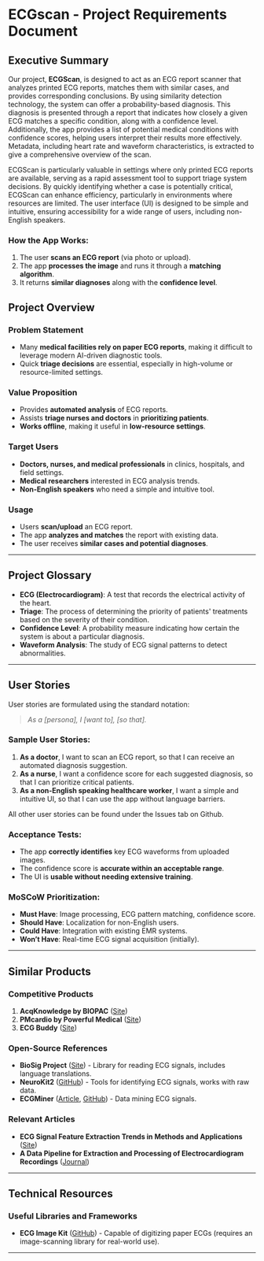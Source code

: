 # ECGscan - Project Requirements Document

## Executive Summary
Our project, **ECGScan**, is designed to act as an ECG report scanner that analyzes printed ECG reports, matches them with similar cases, and provides corresponding conclusions. By using similarity detection technology, the system can offer a probability-based diagnosis. This diagnosis is presented through a report that indicates how closely a given ECG matches a specific condition, along with a confidence level. Additionally, the app provides a list of potential medical conditions with confidence scores, helping users interpret their results more effectively. Metadata, including heart rate and waveform characteristics, is extracted to give a comprehensive overview of the scan.

ECGScan is particularly valuable in settings where only printed ECG reports are available, serving as a rapid assessment tool to support triage system decisions. By quickly identifying whether a case is potentially critical, ECGScan can enhance efficiency, particularly in environments where resources are limited. The user interface (UI) is designed to be simple and intuitive, ensuring accessibility for a wide range of users, including non-English speakers.

### How the App Works:
1. The user **scans an ECG report** (via photo or upload).
2. The app **processes the image** and runs it through a **matching algorithm**.
3. It returns **similar diagnoses** along with the **confidence level**.


## Project Overview
### Problem Statement
- Many **medical facilities rely on paper ECG reports**, making it difficult to leverage modern AI-driven diagnostic tools.
- Quick **triage decisions** are essential, especially in high-volume or resource-limited settings.

### Value Proposition
- Provides **automated analysis** of ECG reports.
- Assists **triage nurses and doctors** in **prioritizing patients**.
- **Works offline**, making it useful in **low-resource settings**.

### Target Users
- **Doctors, nurses, and medical professionals** in clinics, hospitals, and field settings.
- **Medical researchers** interested in ECG analysis trends.
- **Non-English speakers** who need a simple and intuitive tool.

### Usage
- Users **scan/upload** an ECG report.
- The app **analyzes and matches** the report with existing data.
- The user receives **similar cases and potential diagnoses**.

---

## Project Glossary
- **ECG (Electrocardiogram)**: A test that records the electrical activity of the heart.
- **Triage**: The process of determining the priority of patients' treatments based on the severity of their condition.
- **Confidence Level**: A probability measure indicating how certain the system is about a particular diagnosis.
- **Waveform Analysis**: The study of ECG signal patterns to detect abnormalities.

---

## User Stories
User stories are formulated using the standard notation:
> *As a [persona], I [want to], [so that].*

### Sample User Stories:
1. **As a doctor**, I want to scan an ECG report, so that I can receive an automated diagnosis suggestion.
2. **As a nurse**, I want a confidence score for each suggested diagnosis, so that I can prioritize critical patients.
3. **As a non-English speaking healthcare worker**, I want a simple and intuitive UI, so that I can use the app without language barriers.

All other user stories can be found under the Issues tab on Github.

### Acceptance Tests:
- The app **correctly identifies** key ECG waveforms from uploaded images.
- The confidence score is **accurate within an acceptable range**.
- The UI is **usable without needing extensive training**.

### MoSCoW Prioritization:
- **Must Have**: Image processing, ECG pattern matching, confidence score.
- **Should Have**: Localization for non-English users.
- **Could Have**: Integration with existing EMR systems.
- **Won’t Have**: Real-time ECG signal acquisition (initially).

---

## Similar Products

### Competitive Products
1. **AcqKnowledge by BIOPAC** ([Site](https://www.biopac.com/knowledge-base/ecg-analysis/))
2. **PMcardio by Powerful Medical** ([Site](https://www.powerfulmedical.com/))
3. **ECG Buddy** ([Site](https://www.ecgbuddy.ai/en))

### Open-Source References
- **BioSig Project** ([Site](https://biosig.sourceforge.net/projects.html)) - Library for reading ECG signals, includes language translations.
- **NeuroKit2** ([GitHub](https://neuropsychology.github.io/NeuroKit/)) - Tools for identifying ECG signals, works with raw data.
- **ECGMiner** ([Article](https://www.sciencedirect.com/science/article/pii/S016926072400049X), [GitHub](https://github.com/adofersan/ecg-miner)) - Data mining ECG signals.

### Relevant Articles
- **ECG Signal Feature Extraction Trends in Methods and Applications** ([Site](https://biomedical-engineering-online.biomedcentral.com/articles/10.1186/s12938-023-01075-1))
- **A Data Pipeline for Extraction and Processing of Electrocardiogram Recordings** ([Journal](https://www.cinc.org/2021/Program/accepted/228_Preprint.pdf))

---

## Technical Resources
### Useful Libraries and Frameworks
- **ECG Image Kit** ([GitHub](https://github.com/alphanumericslab/ecg-image-kit)) - Capable of digitizing paper ECGs (requires an image-scanning library for real-world use).

---
